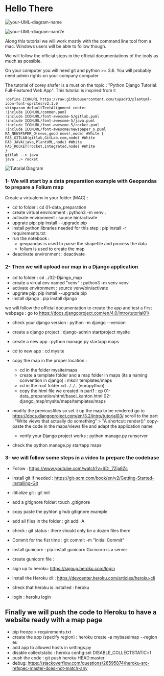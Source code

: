 
# Hello There

![your-UML-diagram-name](http://www.plantuml.com/plantuml/proxy?cache=no&src=https://raw.githubusercontent.com/gregwalla/geopyhton/example-uml.iuml)



![your-UML-diagram-nam2e](https://github.com/gregwalla/geopyhton/blob/c960e7918f7fa4d457cc1572a4f390aa81d8ba1e/example-uml.iuml)

Along this tutorial we will work mostly with the command line tool from a mac. Windows users will be able to follow though.

We will follow the official steps in the official documentations of the tools as much as possible.

On your computer you will need git and python >= 3.6. You will probably need admin rights on your company computer

The tutorial of corey shafer is a must on the topic : "Python Django Tutorial: Full-Featured Web App". This tutorial is inspired from it

```plantuml
!define ICONURL https://raw.githubusercontent.com/tupadr3/plantuml-icon-font-sprites/v2.1.0
skinparam defaultTextAlignment center
!include ICONURL/common.puml
!include ICONURL/font-awesome-5/gitlab.puml
!include ICONURL/font-awesome-5/java.puml
!include ICONURL/font-awesome-5/rocket.puml
!include ICONURL/font-awesome/newspaper_o.puml
FA_NEWSPAPER_O(news,good news!,node) #White {
FA5_GITLAB(gitlab,GitLab.com,node) #White
FA5_JAVA(java,PlantUML,node) #White
FA5_ROCKET(rocket,Integrated,node) #White
}
gitlab ..> java
java ..> rocket
```





![Tutorial Diagram](/svg/JOmn3W8n30Jxl69v01-WG7U8WeOA96ehPqKHZWEsK_1xGaUp6cb6ktYGnMY2-uXkbGJdIiMe9NzMVT4atE8Z30-h-PV-6tuFrinNTgV2gzIYZJMGvx2b5ViZJZZWmY8TZswoOPSMrcqUVG40 "Tutorial Diagram")

### 1- We will start by a data preparation example with Geopandas to prepare a Folium map

Create a virtualenv in your folder (MAC) :

- cd to folder : cd 01-data_preparation
- create virtual environment : python3 -m venv .
- activate environment : source bin/activate
- upgrate pip: pip install --upgrade pip
- install python libraries needed for this step : pip install -r requirements.txt
- run the notebook :
  - geopandas is used to parse the shapefile and process the data
  - folium is used to create the map
- deactivate environment : deactivate


### 2- Then we will upload our map in a Django application

- cd to folder : cd ../02-Django_map
- create a virual env named "venv" : python3 -m venv venv
- activate environment : source venv/bin/activate
- upgrate pip: pip install --upgrade pip
- install django : pip install django

 we will follow the official documentation to create the app and test a first webpage :
go to  <https://docs.djangoproject.com/en/4.0/intro/tutorial01/>

- check your django version : python -m django --version
- create a django project : django-admin startproject mysite
- create a new app : python manage.py startapp maps
- cd to new app : cd mysite
- copy the map in the proper location :
  - cd in the folder mysite/maps
  - create a template folder and a map folder in maps (its a naming convention in django) :  mkdir templates/maps
  - cd in the root folder cd ../../.. (europython)
  - copy the html file we created in part1 : cp 01-data_preparation/html/basel_kanton.html 02-django_map/mysite/maps/templates/maps

- modify the previousfiles so set it up the map to be rendered
go to  <https://docs.djangoproject.com/en/3.2/intro/tutorial03/>
scroll to the part : "Write views that actually do something" > "A shortcut: render()"
copy-paste the code in the maps/views file and adapt the application name

  - verify your Django project works : python manage.py runserver
- check the python manage.py startapp maps

### 3- we will follow some steps in a video to prepare the codebase

- Follow : <https://www.youtube.com/watch?v=6DI_7Zja8Zc>

- install git if needed : <https://git-scm.com/book/en/v2/Getting-Started-Installing-Git>
- ititialize git : git init
- add a gitignore folder: touch .gitignore
- copy paste the pyhton gihub gitignore example
- add all files in the folder : git add -A
- check : git status : there should only be a dozen files there
- Commit for the fist time : git commit -m "Initial Commit"

- install gunicorn : pip install gunicorn Gunicorn is a server
- create gunicorn file :

- sign up to heroku: <https://signup.heroku.com/login>
- install the Heroku cli : <https://devcenter.heroku.com/articles/heroku-cli>
- check that heroku is installed : heroku
- login : heroku login

## Finally we will push the code to Heroku to have a website ready with a map page

- pip freeze > requirements.txt  
- create the app (specify region) : heroku create -a mybaselmap --region eu
- add app to allowed hosts in settings.py
- disable collectstatic : heroku config:set DISABLE_COLLECTSTATIC=1
- push the code : git push heroku HEAD:master
- debug: <https://stackoverflow.com/questions/26595874/heroku-src-refspec-master-does-not-match-any>  

